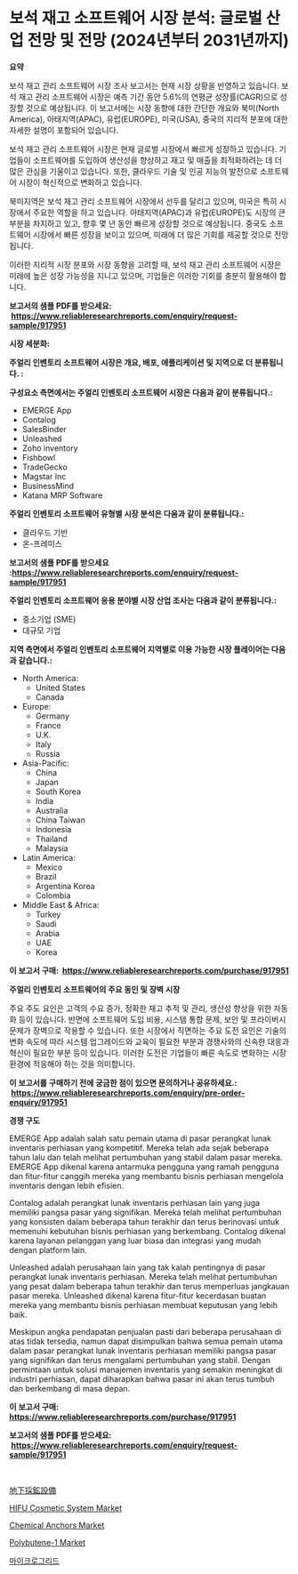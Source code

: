 <p><h1>보석 재고 소프트웨어 시장 분석: 글로벌 산업 전망 및 전망 (2024년부터 2031년까지)</h1></p><p><strong>요약</strong></p>
<p><p>보석 재고 관리 소프트웨어 시장 조사 보고서는 현재 시장 상황을 반영하고 있습니다. 보석 재고 관리 소프트웨어 시장은 예측 기간 동안 5.6%의 연평균 성장률(CAGR)으로 성장할 것으로 예상됩니다. 이 보고서에는 시장 동향에 대한 간단한 개요와 북미(North America), 아태지역(APAC), 유럽(EUROPE), 미국(USA), 중국의 지리적 분포에 대한 자세한 설명이 포함되어 있습니다.</p><p>보석 재고 관리 소프트웨어 시장은 현재 글로벌 시장에서 빠르게 성장하고 있습니다. 기업들이 소프트웨어를 도입하여 생산성을 향상하고 재고 및 매출을 최적화하려는 데 더 많은 관심을 기울이고 있습니다. 또한, 클라우드 기술 및 인공 지능의 발전으로 소프트웨어 시장이 혁신적으로 변화하고 있습니다.</p><p>북미지역은 보석 재고 관리 소프트웨어 시장에서 선두를 달리고 있으며, 미국은 특히 시장에서 주요한 역할을 하고 있습니다. 아태지역(APAC)과 유럽(EUROPE)도 시장의 큰 부분을 차지하고 있고, 향후 몇 년 동안 빠르게 성장할 것으로 예상됩니다. 중국도 소프트웨어 시장에서 빠른 성장을 보이고 있으며, 미래에 더 많은 기회를 제공할 것으로 전망됩니다.</p><p>이러한 지리적 시장 분포와 시장 동향을 고려할 때, 보석 재고 관리 소프트웨어 시장은 미래에 높은 성장 가능성을 지니고 있으며, 기업들은 이러한 기회를 충분히 활용해야 합니다.</p></p>
<p><strong>보고서의 샘플 PDF를 받으세요: &nbsp;<a href="https://www.reliableresearchreports.com/enquiry/request-sample/917951">https://www.reliableresearchreports.com/enquiry/request-sample/917951</a></strong></p>
<p><strong>시장 세분화:</strong></p>
<p><strong> 주얼리 인벤토리 소프트웨어 시장은 개요, 배포, 애플리케이션 및 지역으로 더 분류됩니다. :</strong></p>
<p><strong>구성요소 측면에서는 주얼리 인벤토리 소프트웨어 시장은 다음과 같이 분류됩니다.:</strong></p>
<p><ul><li>EMERGE App</li><li>Contalog</li><li>SalesBinder</li><li>Unleashed</li><li>Zoho inventory</li><li>Fishbowl</li><li>TradeGecko</li><li>Magstar Inc</li><li>BusinessMind</li><li>Katana MRP Software</li></ul></p>
<p><strong> 주얼리 인벤토리 소프트웨어 유형별 시장 분석은 다음과 같이 분류됩니다.:</strong></p>
<p><ul><li>클라우드 기반</li><li>온-프레미스</li></ul></p>
<p><strong>보고서의 샘플 PDF를 받으세요 :<a href="https://www.reliableresearchreports.com/enquiry/request-sample/917951">https://www.reliableresearchreports.com/enquiry/request-sample/917951</a></strong></p>
<p><strong> 주얼리 인벤토리 소프트웨어 응용 분야별 시장 산업 조사는 다음과 같이 분류됩니다.:</strong></p>
<p><ul><li>중소기업 (SME)</li><li>대규모 기업</li></ul></p>
<p><strong>지역 측면에서 주얼리 인벤토리 소프트웨어 지역별로 이용 가능한 시장 플레이어는 다음과 같습니다.:</strong></p>
<p><ul>
    <li>
        North America:
        <ul>
            <li>United States</li>
            <li>Canada</li>
        </ul>
    </li>
    <li>
        Europe:
        <ul>
            <li>Germany</li>
            <li>France</li>
            <li>U.K.</li>
            <li>Italy</li>
            <li>Russia</li>
        </ul>
    </li>
    <li>
        Asia-Pacific:
        <ul>
            <li>China</li>
            <li>Japan</li>
            <li>South Korea</li>
            <li>India</li>
            <li>Australia</li>
            <li>China Taiwan</li>
            <li>Indonesia</li>
            <li>Thailand</li>
            <li>Malaysia</li>
        </ul>
    </li>
    <li>
        Latin America:
        <ul>
            <li>Mexico</li>
            <li>Brazil</li>
            <li>Argentina Korea</li>
            <li>Colombia</li>
        </ul>
    </li>
    <li>
        Middle East & Africa:
        <ul>
            <li>Turkey</li>
            <li>Saudi</li>
            <li>Arabia</li>
            <li>UAE</li>
            <li>Korea</li>
        </ul>
    </li>
    </ul></p>
<p><strong>이 보고서 구매: &nbsp;<a href="https://www.reliableresearchreports.com/purchase/917951">https://www.reliableresearchreports.com/purchase/917951</a></strong></p>
<p><strong>주얼리 인벤토리 소프트웨어의 주요 동인 및 장벽 시장</strong></p>
<p><p>주요 주도 요인은 고객의 수요 증가, 정확한 재고 추적 및 관리, 생산성 향상을 위한 자동화 등이 있습니다. 반면에 소프트웨어 도입 비용, 시스템 통합 문제, 보안 및 프라이버시 문제가 장벽으로 작용할 수 있습니다. 또한 시장에서 직면하는 주요 도전 요인은 기술의 변화 속도에 따라 시스템 업그레이드와 교육이 필요한 부분과 경쟁사와의 신속한 대응과 혁신이 필요한 부분 등이 있습니다. 이러한 도전은 기업들이 빠른 속도로 변화하는 시장 환경에 적응해야 하는 것을 의미합니다.</p></p>
<p><strong>이 보고서를 구매하기 전에 궁금한 점이 있으면 문의하거나 공유하세요.: &nbsp;<a href="https://www.reliableresearchreports.com/enquiry/pre-order-enquiry/917951">https://www.reliableresearchreports.com/enquiry/pre-order-enquiry/917951</a></strong></p>
<p><strong>경쟁 구도</strong></p>
<p><p>EMERGE App adalah salah satu pemain utama di pasar perangkat lunak inventaris perhiasan yang kompetitif. Mereka telah ada sejak beberapa tahun lalu dan telah melihat pertumbuhan yang stabil dalam pasar mereka. EMERGE App dikenal karena antarmuka pengguna yang ramah pengguna dan fitur-fitur canggih mereka yang membantu bisnis perhiasan mengelola inventaris dengan lebih efisien.</p><p>Contalog adalah perangkat lunak inventaris perhiasan lain yang juga memiliki pangsa pasar yang signifikan. Mereka telah melihat pertumbuhan yang konsisten dalam beberapa tahun terakhir dan terus berinovasi untuk memenuhi kebutuhan bisnis perhiasan yang berkembang. Contalog dikenal karena layanan pelanggan yang luar biasa dan integrasi yang mudah dengan platform lain.</p><p>Unleashed adalah perusahaan lain yang tak kalah pentingnya di pasar perangkat lunak inventaris perhiasan. Mereka telah melihat pertumbuhan yang pesat dalam beberapa tahun terakhir dan terus memperluas jangkauan pasar mereka. Unleashed dikenal karena fitur-fitur kecerdasan buatan mereka yang membantu bisnis perhiasan membuat keputusan yang lebih baik.</p><p>Meskipun angka pendapatan penjualan pasti dari beberapa perusahaan di atas tidak tersedia, namun dapat disimpulkan bahwa semua pemain utama dalam pasar perangkat lunak inventaris perhiasan memiliki pangsa pasar yang signifikan dan terus mengalami pertumbuhan yang stabil. Dengan permintaan untuk solusi manajemen inventaris yang semakin meningkat di industri perhiasan, dapat diharapkan bahwa pasar ini akan terus tumbuh dan berkembang di masa depan.</p></p>
<p><strong>이 보고서 구매: &nbsp; <a href="https://www.reliableresearchreports.com/purchase/917951">https://www.reliableresearchreports.com/purchase/917951</a></strong></p>
<p><strong>보고서의 샘플 PDF를 받으세요: &nbsp;<a href="https://www.reliableresearchreports.com/enquiry/request-sample/917951">https://www.reliableresearchreports.com/enquiry/request-sample/917951</a></strong><strong></strong></p>
<p>&nbsp;</p>
<p><p><a href="https://medium.com/@johca23/%E5%9C%B0%E4%B8%8B%E9%89%B1%E5%B1%B1%E8%A3%85%E5%82%99%E5%B8%82%E5%A0%B4%E3%81%AE%E3%83%A1%E3%83%88%E3%83%AA%E3%82%AF%E3%82%B9%E3%81%AE%E8%A7%A3%E8%AA%AD-%E5%B8%82%E5%A0%B4%E3%82%B7%E3%82%A7%E3%82%A2-%E3%83%88%E3%83%AC%E3%83%B3%E3%83%89-%E6%88%90%E9%95%B7%E3%83%91%E3%82%BF%E3%83%BC%E3%83%B3-06b43dc3dc31">地下採鉱設備</a></p><p><a href="https://fearless-okapi-6c8.notion.site/HIFU-Cosmetic-System-Market-Research-Report-Provides-thorough-Industry-Overview-which-offers-an-In--28adf63207364f8385aa7f340d6559a9">HIFU Cosmetic System Market</a></p><p><a href="https://view.publitas.com/reportprime-1/chemical-anchors-market-size-global-industry-overview-market-segmentation-and-forecast-2024-to-2031/">Chemical Anchors Market</a></p><p><a href="https://view.publitas.com/reportprime-1/polybutene-1-market-research-report-the-key-to-successful-business-strategy-forecasted-for-period-from-2024-2031/">Polybutene-1 Market</a></p><p><a href="https://medium.com/@nicholepatriciadoylenwnrjr0/2024-2031-%EA%B8%B0%EA%B0%84%EC%9D%84-%EC%9C%84%ED%95%9C-%EB%A7%88%EC%9D%B4%ED%81%AC%EB%A1%9C%EA%B7%B8%EB%A6%AC%EB%93%9C-%EC%8B%9C%EC%9E%A5-%EB%8F%99%ED%96%A5-%EB%B0%8F-%EC%8B%9C%EC%9E%A5-%EB%B6%84%EC%84%9D%EC%9D%84-%EC%98%88%EC%B8%A1%ED%95%A9%EB%8B%88%EB%8B%A4-88582ff8dd7e">마이크로그리드</a></p></p>